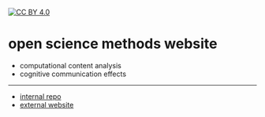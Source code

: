[![CC BY 4.0][cc-by-shield]][cc-by]

[cc-by]: http://creativecommons.org/licenses/by/4.0/
[cc-by-image]: https://i.creativecommons.org/l/by/4.0/88x31.png
[cc-by-shield]: https://img.shields.io/badge/License-CC%20BY%204.0-lightgrey.svg

# open science methods website

- computational content analysis
- cognitive communication effects

---

- [internal repo](https://github.com/cca-cce/cca-cce.github.io/)
- [external website](https://cca-cce.github.io/)










